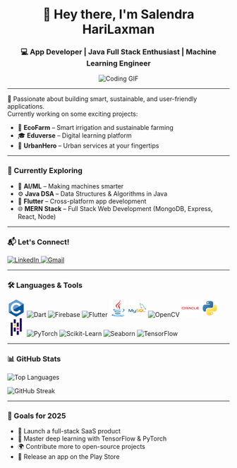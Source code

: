 <h1 align="center">👋 Hey there, I'm Salendra HariLaxman</h1>
  <h3 align="center">💻 App Developer | Java Full Stack Enthusiast | Machine Learning Engineer</h3>
<p align="center">
  <img src="https://media1.giphy.com/media/v1.Y2lkPTc5MGI3NjExYTU3ZXA3d25iczN3ajVjcDhlejd0MjJnNzlhMHZ3c2dtaDN3MDJoOCZlcD12MV9pbnRlcm5hbF9naWZfYnlfaWQmY3Q9Zw/25Itcrcuwkyq3ohubJ/giphy.gif" alt="Coding GIF" width="300" />
</p>

  ---

  🚀 Passionate about building smart, sustainable, and user-friendly applications.  
  Currently working on some exciting projects:  
  - 🌱 **EcoFarm** – Smart irrigation and sustainable farming  
  - 🎓 **Eduverse** – Digital learning platform  
  - 🦸 **UrbanHero** – Urban services at your fingertips  

  ---

  ### 🌱 Currently Exploring
  - 🤖 **AI/ML** – Making machines smarter
  - ⚙️ **Java DSA** – Data Structures & Algorithms in Java
  - 📱 **Flutter** – Cross-platform app development
  - 🌐 **MERN Stack** – Full Stack Web Development (MongoDB, Express, React, Node)

  ---

  ### 📬 Let's Connect!
  <p align="left">
    <a href="https://linkedin.com/in/salendraharilaxman" target="_blank">
      <img src="https://raw.githubusercontent.com/rahuldkjain/github-profile-readme-generator/master/src/images/icons/Social/linked-in-alt.svg" alt="LinkedIn" height="30" width="40" />
    </a>
    <a href="mailto:salendraharilaxman@gmail.com">
      <img src="https://img.shields.io/badge/Gmail-D14836?style=flat&logo=gmail&logoColor=white" alt="Gmail" height="30"/>
    </a>
  </p>

  ---

  ### 🛠️ Languages & Tools
  <p align="left">
    <img src="https://raw.githubusercontent.com/devicons/devicon/master/icons/c/c-original.svg" alt="C" width="40" height="40"/> 
    <img src="https://www.vectorlogo.zone/logos/dartlang/dartlang-icon.svg" alt="Dart" width="40" height="40"/> 
    <img src="https://www.vectorlogo.zone/logos/firebase/firebase-icon.svg" alt="Firebase" width="40" height="40"/> 
    <img src="https://www.vectorlogo.zone/logos/flutterio/flutterio-icon.svg" alt="Flutter" width="40" height="40"/> 
    <img src="https://raw.githubusercontent.com/devicons/devicon/master/icons/java/java-original.svg" alt="Java" width="40" height="40"/> 
    <img src="https://raw.githubusercontent.com/devicons/devicon/master/icons/mysql/mysql-original-wordmark.svg" alt="MySQL" width="40" height="40"/> 
    <img src="https://www.vectorlogo.zone/logos/opencv/opencv-icon.svg" alt="OpenCV" width="40" height="40"/> 
    <img src="https://raw.githubusercontent.com/devicons/devicon/master/icons/oracle/oracle-original.svg" alt="Oracle" width="40" height="40"/> 
    <img src="https://raw.githubusercontent.com/devicons/devicon/master/icons/python/python-original.svg" alt="Python" width="40" height="40"/> 
    <img src="https://raw.githubusercontent.com/devicons/devicon/master/icons/pandas/pandas-original.svg" alt="Pandas" width="40" height="40"/> 
    <img src="https://www.vectorlogo.zone/logos/pytorch/pytorch-icon.svg" alt="PyTorch" width="40" height="40"/> 
    <img src="https://upload.wikimedia.org/wikipedia/commons/0/05/Scikit_learn_logo_small.svg" alt="Scikit-Learn" width="40" height="40"/> 
    <img src="https://seaborn.pydata.org/_images/logo-mark-lightbg.svg" alt="Seaborn" width="40" height="40"/> 
    <img src="https://www.vectorlogo.zone/logos/tensorflow/tensorflow-icon.svg" alt="TensorFlow" width="40" height="40"/> 
  </p>

  ---

  ### 📊 GitHub Stats
  <p align="left">
    <img src="https://github-readme-stats.vercel.app/api/top-langs?username=harilaxman27&show_icons=true&locale=en&layout=compact" alt="Top Languages" />
  </p>

  <p align="left">
    <img src="https://github-readme-streak-stats.herokuapp.com/?user=harilaxman27&theme=default" alt="GitHub Streak" />
  </p>

  ---

  ### 🎯 Goals for 2025
  - 🚀 Launch a full-stack SaaS product
  - 🧠 Master deep learning with TensorFlow & PyTorch
  - 🌍 Contribute more to open-source projects
  - 📱 Release an app on the Play Store

